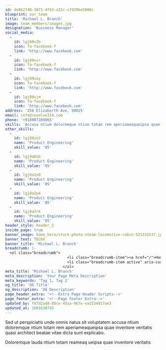 ```yaml
---
id: de8b2748-3071-4f63-a31c-c7429be5008c
blueprint: our_team
title: 'Michael L. Branch'
image: team_members/images.jpg
designation: 'Business Manager'
social_media:
  -
    id: lgj89s2b
    icon: fa-facebook-f
    link: 'http://www.facebook.com'
  -
    id: lgj89sur
    icon: fa-facebook-f
    link: 'http://www.facebook.com'
  -
    id: lgj89uay
    icon: fa-facebook-f
    link: 'http://www.facebook.com'
  -
    id: lgj89vjm
    icon: fa-facebook-f
    link: 'http://www.facebook.com'
address: '256 Elizaberth Ave, 90025'
email: info@revolve314.com
phone: '+918907289865'
skills: 'Accusa ntium doloremque ntium totam rem aperiameaqueipsa quae inventore veritatis quasi architect beatae'
other_skills:
  -
    id: lgj89zo2
    name: 'Product Engineering'
    skill_value: '85'
  -
    id: lgj8a0ob
    name: 'Product Engineering'
    skill_value: '85'
  -
    id: lgj8a1n0
    name: 'Product Engineering'
    skill_value: '85'
  -
    id: lgj8a2p4
    name: 'Product Engineering'
    skill_value: '85'
  -
    id: lgj8a3rk
    name: 'Product Engineering'
    skill_value: '85'
header_style: header_2
inside_page: true
banner_image: home_hero/stock-photo-steam-locomotive-cabin-521332537.jpg
banner_text: TECHX
banner_title: 'Michael L. Branch'
breadcrumb: |-
  <ol class="breadcrumb">
                            <li class="breadcrumb-item"><a href="/">Home</a></li>
                            <li class="breadcrumb-item active" aria-current="page">team</li>
                          </ol>
meta_title: 'Michael L. Branch'
meta_description: 'Your Page Meta Description'
meta_keywords: 'Tag 1, Tag 2'
og_title: 'OG Title'
og_description: 'OG Description'
page_header_extra: '<!--Extra Page Header Scripts-->'
page_footer_extra: '<!--Page Footer Extra-->'
updated_by: fd7d2ad8-80ce-45aa-967e-ea1534917ae3
updated_at: 1681638743
---
```

Sed ut perspiciatis unde omnis natus sit voluptatem accusa ntium doloremque ntium totam rem aperiameaqueipsa quae inventore veritatis quasi architect beatae vitae dicta sunt explicabo.

Doloremque lauda ntium totam reameaq ueipsa quae inventore veritatis